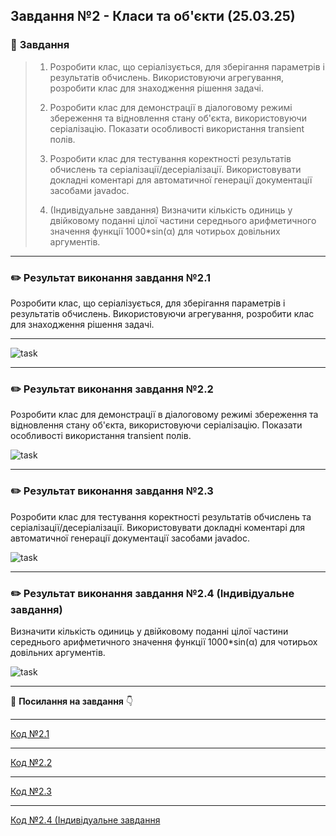 ## **Завдання №2 - Класи та об'єкти (25.03.25)**

### :scroll: **Завдання**

>1. Розробити клас, що серіалізується, для зберігання параметрів і результатів
   обчислень.
   Використовуючи агрегування, розробити клас для знаходження рішення
   задачі.
>
>2. Розробити клас для демонстрації в діалоговому режимі збереження та
   відновлення стану об'єкта, використовуючи серіалізацію. Показати особливості
   використання transient полів.
>
>3. Розробити клас для тестування коректності результатів обчислень та
   серіалізації/десеріалізації.
   Використовувати докладні коментарі для автоматичної генерації
   документації засобами javadoc.
>
>4. (Індивідуальне завдання)
   Визначити кількість одиниць у двійковому поданні цілої частини середнього
   арифметичного значення функції 1000*sin(α) для чотирьох довільних
   аргументів.
___

### :pencil2: Результат виконання завдання №2.1

Розробити клас, що серіалізується, для зберігання параметрів і результатів
обчислень.
Використовуючи агрегування, розробити клас для знаходження рішення
задачі.
___

![task](https://cdn.discordapp.com/attachments/920360168452149293/1354823490531758110/image.png?ex=67e6b133&is=67e55fb3&hm=975676fdd6d13b4ba78c22a6187374b213bb134906f0fb956d6e82d1fd786402&)
___
### :pencil2: Результат виконання завдання №2.2

Розробити клас для демонстрації в діалоговому режимі збереження та
відновлення стану об'єкта, використовуючи серіалізацію. Показати особливості
використання transient полів.


![task](https://cdn.discordapp.com/attachments/920360168452149293/1354791689318957056/image.png?ex=67e69395&is=67e54215&hm=1cece6d6b4f4f0a19cbbb919d1097fd829ef2db58899c702244e0b83f1167570&)
___
### :pencil2: Результат виконання завдання №2.3

Розробити клас для тестування коректності результатів обчислень та
серіалізації/десеріалізації.
Використовувати докладні коментарі для автоматичної генерації
документації засобами javadoc.

![task](https://cdn.discordapp.com/attachments/920360168452149293/1354824228397908163/image.png?ex=67e6b1e3&is=67e56063&hm=2c68afe82721f4d06f86d113558449182f18905b88cf9330f682e6f9eb8b8ae4&)
___
### :pencil2: Результат виконання завдання №2.4 (Індивідуальне завдання)

Визначити кількість одиниць у двійковому поданні цілої частини середнього
арифметичного значення функції 1000*sin(α) для чотирьох довільних
аргументів.


![task](https://cdn.discordapp.com/attachments/920360168452149293/1354824688685158481/image.png?ex=67e6b251&is=67e560d1&hm=b98d8e66dc4f2ce63650a9f97573306b279656332644fd4c0a0196e85d891752&)
___

:file_folder: **Посилання на завдання** :point_down:
  ___
[Код №2.1](https://github.com/avramenko13/Practice-2-OO-/blob/main/practice2avramenko/src/main/java/ex2/mainex1.java)
___
[Код №2.2](https://github.com/avramenko13/Practice-2-OO-/blob/main/practice2avramenko/src/main/java/ex2/mainex2.java)
___
[Код №2.3](https://github.com/avramenko13/Practice-2-OO-/blob/main/practice2avramenko/src/main/java/ex2/mainex3w.java)
___
[Код №2.4 (Індивідуальне завдання](https://github.com/avramenko13/Practice-2-OO-/blob/main/practice2avramenko/src/main/java/ex2/individual.java)
